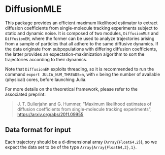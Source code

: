 # DiffusionMLE

This package provides an efficient maximum likelihood estimator to extract diffusion coefficients from single-molecule tracking experiments subject to static and dynamic noise.  It is composed of two modules, <code>DiffusionMLE</code> and <code>DiffusionEM</code>, where the former can be used to analyze trajectories arising from a sample of particles that all adhere to the same diffusive dynamics.  If the data originate from subpopulations with differing diffusion coefficients, the latter provides an expectation-maximization algorithm to sort the trajectories according to their dynamics.  

Note that <code>DiffusionEM</code> exploits threading, so it is recommended to run the command <code>export JULIA_NUM_THREADS=n</code>, with <code>n</code> being the number of available (physical) cores, before launching Julia.  

For more details on the theoretical framework, please refer to the associated preprint:
> J. T. Bullerjahn and G. Hummer, "Maximum likelihood estimates of diffusion coefficients from single-molecule tracking experiments", https://arxiv.org/abs/2011.09955



## Data format for input

Each trajectory should be a d-dimensional array (<code>Array{Float64,2}</code>), so we expect the data set to be of the type <code>Array{Array{Float64,2},1}</code>.  